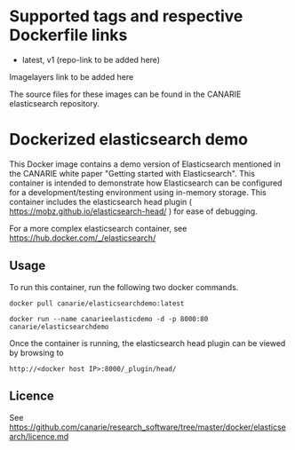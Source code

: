 # Supported tags and respective Dockerfile links

* latest, v1 (repo-link to be added here)

Imagelayers link to be added here

The source files for these images can be found in the CANARIE elasticsearch repository.

# Dockerized elasticsearch demo
This Docker image contains a demo version of Elasticsearch mentioned in the
CANARIE white paper "Getting started with Elasticsearch".  This container is intended to demonstrate how Elasticsearch can be configured for a development/testing environment using in-memory storage.  This container includes the elasticsearch head plugin ( https://mobz.github.io/elasticsearch-head/ ) for ease of debugging.  

For a more complex elasticsearch container, see https://hub.docker.com/_/elasticsearch/

## Usage
To run this container, run the following two docker commands.

	docker pull canarie/elasticsearchdemo:latest

	docker run --name canarieelasticdemo -d -p 8000:80 canarie/elasticsearchdemo

Once the container is running, the elasticsearch head plugin can be viewed by browsing to

	http://<docker host IP>:8000/_plugin/head/

## Licence

See https://github.com/canarie/research_software/tree/master/docker/elasticsearch/licence.md
